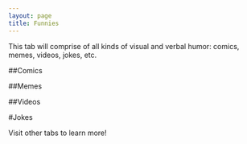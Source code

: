 ```yaml
---
layout: page
title: Funnies
---
```


<p class="message">
  This tab will comprise of all kinds of visual and verbal humor: comics, memes, videos, jokes, etc.
</p>

##Comics

##Memes

##Videos

#Jokes

Visit other tabs to learn more!
